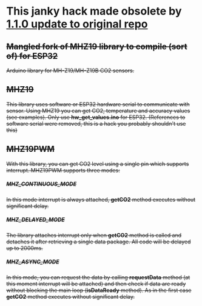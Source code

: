 # This janky hack made obsolete by [1.1.0 update to original repo](https://github.com/strange-v/MHZ19#110)
## ~~Mangled fork of MHZ19 library to compile (sort of) for ESP32~~
~~Arduino library for MH-Z19/MH-Z19B CO2 sensors.~~

## ~~MHZ19~~
~~This library uses software or ESP32 hardware serial to communicate with sensor. Using MHZ19 you can get CO2, temperature and accuracy values (see examples). Only use **hw_get_values.ino** for ESP32. (References to software serial were removed, this is a hack you probably shouldn't use this)~~

## ~~MHZ19PWM~~
~~With this library, you can get CO2 level using a single pin which supports interrupt. MHZ19PWM supports three modes:~~
##### ~~MHZ_CONTINUOUS_MODE~~
~~In this mode interrupt is always attached, **getCO2** method executes without significant delay.~~
##### ~~MHZ_DELAYED_MODE~~
~~The library attaches interrupt only when **getCO2** method is called and detaches it after retrieving a single data package. All code will be delayed up to 2000ms.~~
##### ~~MHZ_ASYNC_MODE~~
~~In this mode, you can request the data by calling **requestData** method (at this moment interrupt will be attached) and then check if data are ready without blocking the main loop (**isDataReady** method). As in the first case **getCO2** method executes without significant delay.~~
